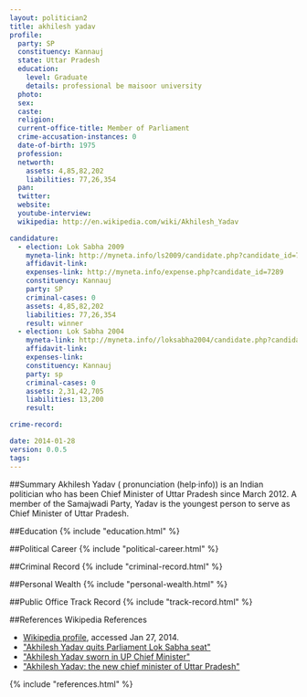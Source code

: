 ```yaml
---
layout: politician2
title: akhilesh yadav
profile: 
  party: SP
  constituency: Kannauj
  state: Uttar Pradesh
  education: 
    level: Graduate
    details: professional be maisoor university
  photo: 
  sex: 
  caste: 
  religion: 
  current-office-title: Member of Parliament
  crime-accusation-instances: 0
  date-of-birth: 1975
  profession: 
  networth: 
    assets: 4,85,82,202
    liabilities: 77,26,354
  pan: 
  twitter: 
  website: 
  youtube-interview: 
  wikipedia: http://en.wikipedia.com/wiki/Akhilesh_Yadav

candidature: 
  - election: Lok Sabha 2009
    myneta-link: http://myneta.info/ls2009/candidate.php?candidate_id=7289
    affidavit-link: 
    expenses-link: http://myneta.info/expense.php?candidate_id=7289
    constituency: Kannauj 
    party: SP
    criminal-cases: 0
    assets: 4,85,82,202
    liabilities: 77,26,354
    result: winner 
  - election: Lok Sabha 2004
    myneta-link: http://myneta.info//loksabha2004/candidate.php?candidate_id=4517
    affidavit-link: 
    expenses-link: 
    constituency: Kannauj 
    party: sp
    criminal-cases: 0
    assets: 2,31,42,705
    liabilities: 13,200
    result:  

crime-record: 

date: 2014-01-28
version: 0.0.5
tags: 
---
```

##Summary
Akhilesh Yadav ( pronunciation (help·info)) is an Indian politician who has been Chief Minister of Uttar Pradesh since March 2012. A member of the Samajwadi Party, Yadav is the youngest person to serve as Chief Minister of Uttar Pradesh.




##Education
{% include "education.html" %}


##Political Career
{% include "political-career.html" %}


##Criminal Record
{% include "criminal-record.html" %}


##Personal Wealth
{% include "personal-wealth.html" %}


##Public Office Track Record
{% include "track-record.html" %}


##References
Wikipedia References
- [Wikipedia profile]({{page.profile.wikipedia}}), accessed Jan 27, 2014.
- ["Akhilesh Yadav quits Parliament Lok Sabha seat"][wiki1]
- ["Akhilesh Yadav sworn in UP Chief Minister"][wiki2]
- ["Akhilesh Yadav: the new chief minister of Uttar Pradesh"][wiki3]

[wiki1]: http://www.dnaindia.com/india/report_akhilesh-yadav-quits-lok-sabha-seat_1684354
[wiki2]: http://www.thehindu.com/news/national/article2998039.ece?homepage=true
[wiki3]: http://www.bbc.co.uk/news/world-asia-india-17336261


{% include "references.html" %}